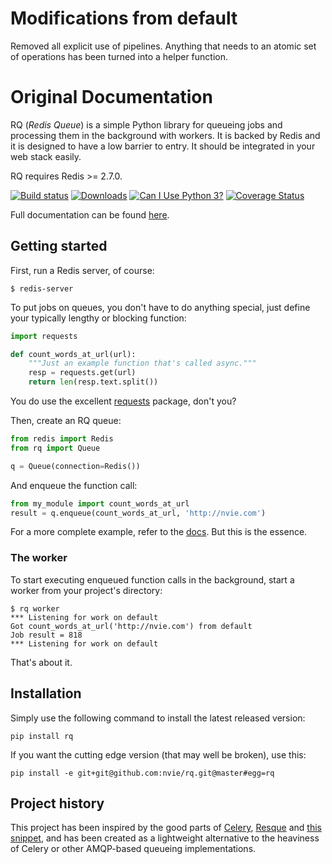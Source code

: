 Modifications from default
=============================
Removed all explicit use of pipelines. Anything that needs to an atomic set of
operations has been turned into a helper function.

Original Documentation
=============================

RQ (_Redis Queue_) is a simple Python library for queueing jobs and processing
them in the background with workers.  It is backed by Redis and it is designed
to have a low barrier to entry.  It should be integrated in your web stack
easily.

RQ requires Redis >= 2.7.0.

[![Build status](https://travis-ci.org/nvie/rq.svg?branch=master)](https://secure.travis-ci.org/nvie/rq)
[![Downloads](https://img.shields.io/pypi/dm/rq.svg)](https://pypi.python.org/pypi/rq)
[![Can I Use Python 3?](https://caniusepython3.com/project/rq.svg)](https://caniusepython3.com/project/rq)
[![Coverage Status](https://img.shields.io/coveralls/nvie/rq.svg)](https://coveralls.io/r/nvie/rq)

Full documentation can be found [here][d].


## Getting started

First, run a Redis server, of course:

```console
$ redis-server
```

To put jobs on queues, you don't have to do anything special, just define
your typically lengthy or blocking function:

```python
import requests

def count_words_at_url(url):
    """Just an example function that's called async."""
    resp = requests.get(url)
    return len(resp.text.split())
```

You do use the excellent [requests][r] package, don't you?

Then, create an RQ queue:

```python
from redis import Redis
from rq import Queue

q = Queue(connection=Redis())
```

And enqueue the function call:

```python
from my_module import count_words_at_url
result = q.enqueue(count_words_at_url, 'http://nvie.com')
```

For a more complete example, refer to the [docs][d].  But this is the essence.


### The worker

To start executing enqueued function calls in the background, start a worker
from your project's directory:

```console
$ rq worker
*** Listening for work on default
Got count_words_at_url('http://nvie.com') from default
Job result = 818
*** Listening for work on default
```

That's about it.


## Installation

Simply use the following command to install the latest released version:

    pip install rq

If you want the cutting edge version (that may well be broken), use this:

    pip install -e git+git@github.com:nvie/rq.git@master#egg=rq


## Project history

This project has been inspired by the good parts of [Celery][1], [Resque][2]
and [this snippet][3], and has been created as a lightweight alternative to the
heaviness of Celery or other AMQP-based queueing implementations.

[r]: http://python-requests.org
[d]: http://python-rq.org/
[m]: http://pypi.python.org/pypi/mailer
[p]: http://docs.python.org/library/pickle.html
[1]: http://www.celeryproject.org/
[2]: https://github.com/resque/resque
[3]: http://flask.pocoo.org/snippets/73/
